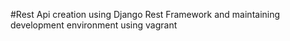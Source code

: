 #Rest Api creation using Django Rest Framework and maintaining development environment using vagrant
